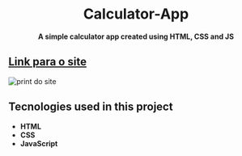 
 <h1 align="center">Calculator-App</h1>
 <p align="center"> <strong> A simple calculator app created using HTML, CSS and JS</strong> </p>
 <h2 > <a  href="https://645a843e7a9c9f0b1b581fa8--vocal-rugelach-2ce223.netlify.app/"> Link para o site </a> </h2>
 <img  src="print-site.jpg" alt="print do site">
 <br>
<h2>Tecnologies used in this project </h2>
<ul>
 <li><strong> HTML <strong></li>
 <li><strong> CSS <strong></li>
 <li><strong> JavaScript <strong></li>
<ul>
